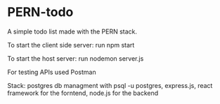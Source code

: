 # PERN-todo
A simple todo list made with the PERN stack.

To start the client side server: run npm start

To start the host server: run nodemon server.js 

For testing APIs used Postman 

Stack:
postgres db managment with psql -u postgres,
express.js,
react framework for the forntend,
node.js for the backend 
